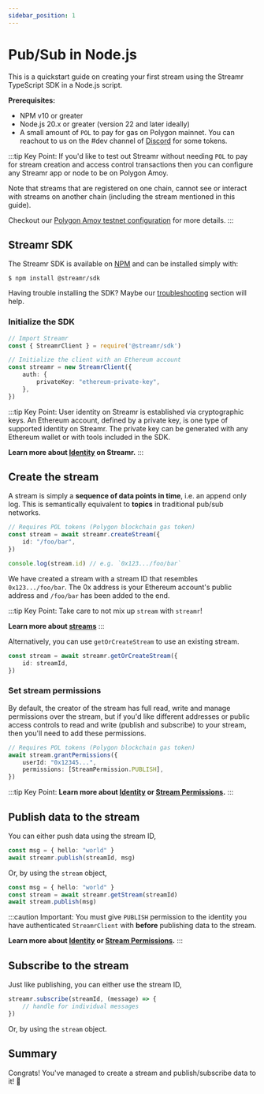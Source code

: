 ```yaml
---
sidebar_position: 1
---
```


# Pub/Sub in Node.js
This is a quickstart guide on creating your first stream using the Streamr TypeScript SDK in a Node.js script.

**Prerequisites:**
-   NPM v10 or greater
-   Node.js 20.x or greater (version 22 and later ideally)
-   A small amount of `POL` to pay for gas on Polygon mainnet. You can reachout to us on the #dev channel of [Discord](https://discord.gg/gZAm8P7hK8) for some tokens.

:::tip Key Point:
If you'd like to test out Streamr without needing `POL` to pay for stream creation and access control transactions then you can configure any Streamr app or node to be on Polygon Amoy. 

Note that streams that are registered on one chain, cannot see or interact with streams on another chain (including the stream mentioned in this guide). 

Checkout our [Polygon Amoy testnet configuration](../usage/configuration.md#polygon-amoy-testnet) for more details.
:::

## Streamr SDK
The Streamr SDK is available on [NPM](https://www.npmjs.com/package/@streamr/node) and can be installed simply with:

```shell
$ npm install @streamr/sdk
```

Having trouble installing the SDK? Maybe our [troubleshooting](../usage/sdk/how-to-use#Troubleshooting) section will help.

### Initialize the SDK
```ts
// Import Streamr
const { StreamrClient } = require('@streamr/sdk')

// Initialize the client with an Ethereum account
const streamr = new StreamrClient({
    auth: {
        privateKey: "ethereum-private-key",
    },
})
```

:::tip Key Point:
User identity on Streamr is established via cryptographic keys. An Ethereum account, defined by a private key, is one type of supported identity on Streamr. The private key can be generated with any Ethereum wallet or with tools included in the SDK. 

**Learn more about [Identity](../usage/identity.md) on Streamr.**
:::

## Create the stream
A stream is simply a **sequence of data points in time**, i.e. an append only log. This is semantically equivalent to **topics** in traditional pub/sub networks.

```ts
// Requires POL tokens (Polygon blockchain gas token)
const stream = await streamr.createStream({
    id: "/foo/bar",
})

console.log(stream.id) // e.g. `0x123.../foo/bar`
```

We have created a stream with a stream ID that resembles `0x123.../foo/bar`. The 0x address is your Ethereum account's public address and `/foo/bar` has been added to the end.

:::tip Key Point:
Take care to not mix up `stream` with `streamr`!

**Learn more about [streams](../usage/streams/creating-streams)**
:::

Alternatively, you can use `getOrCreateStream` to use an existing stream.

```ts
const stream = await streamr.getOrCreateStream({
    id: streamId,
})
```

### Set stream permissions
By default, the creator of the stream has full read, write and manage permissions over the stream, but if you'd like different addresses or public access controls to read and write (publish and subscribe) to your stream, then you'll need to add these permissions.

```ts
// Requires POL tokens (Polygon blockchain gas token)
await stream.grantPermissions({
    userId: "0x12345...",
    permissions: [StreamPermission.PUBLISH],
})
```

:::tip Key Point:
**Learn more about [Identity](../usage/identity.md) or [Stream Permissions](../usage/streams/permissions.md).**
:::

## Publish data to the stream
You can either push data using the stream ID,

```ts
const msg = { hello: "world" }
await streamr.publish(streamId, msg)
```

Or, by using the `stream` object,

```ts
const msg = { hello: "world" }
const stream = await streamr.getStream(streamId)
await stream.publish(msg)
```

:::caution Important:
You must give `PUBLISH` permission to the identity you have authenticated `StreamrClient` with **before** publishing data to the stream.

**Learn more about [Identity](../usage/identity.md) or [Stream Permissions](../usage/streams/permissions.md).**
:::

## Subscribe to the stream
Just like publishing, you can either use the stream ID,

```ts
streamr.subscribe(streamId, (message) => {
    // handle for individual messages
})
```

Or, by using the `stream` object.

## Summary
Congrats! You've managed to create a stream and publish/subscribe data to it! 💪
